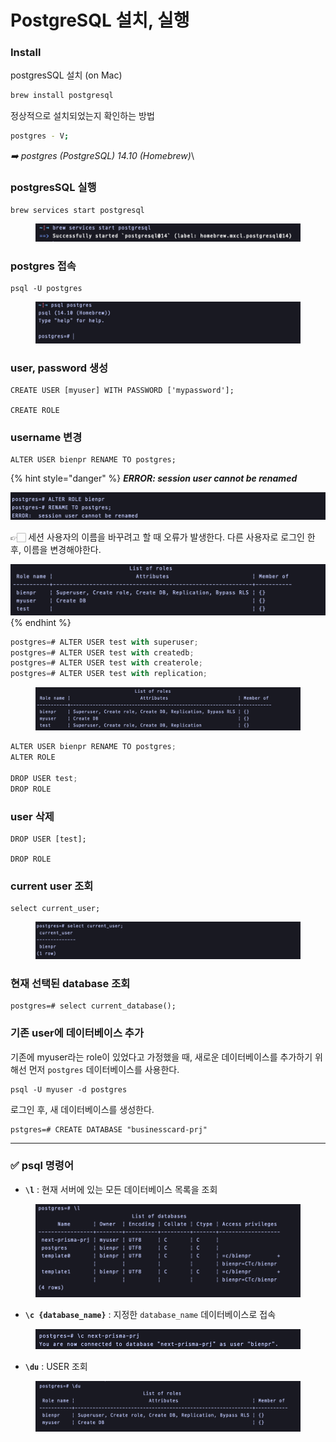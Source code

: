 # PostgreSQL 설치, 실행

### Install

postgresSQL 설치 (on Mac)

```bash
brew install postgresql
```



정상적으로 설치되었는지 확인하는 방법

```bash
postgres - V;
```

_➡️ postgres (PostgreSQL) 14.10 (Homebrew)_\


### postgresSQL 실행

```javascript
brew services start postgresql
```

<figure><img src="../../.gitbook/assets/240201-1.png" alt=""><figcaption></figcaption></figure>

### postgres 접속&#x20;

```
psql -U postgres
```

<figure><img src="../../.gitbook/assets/240201-2.png" alt=""><figcaption></figcaption></figure>

### user, password 생성

```
CREATE USER [myuser] WITH PASSWORD ['mypassword'];

CREATE ROLE
```



### username 변경

```
ALTER USER bienpr RENAME TO postgres;
```

{% hint style="danger" %}
_**ERROR: session user cannot be renamed**_

<img src="../../.gitbook/assets/240201-8.png" alt="" data-size="original">

👉🏻 세션 사용자의 이름을 바꾸려고 할 때 오류가 발생한다. 다른 사용자로 로그인 한 후, 이름을 변경해야한다.

<img src="../../.gitbook/assets/240201-9.png" alt="" data-size="original">
{% endhint %}

```javascript
postgres=# ALTER USER test with superuser; 
postgres=# ALTER USER test with createdb; 
postgres=# ALTER USER test with createrole; 
postgres=# ALTER USER test with replication;
```

<figure><img src="../../.gitbook/assets/240201-10.png" alt=""><figcaption></figcaption></figure>

```javascript
ALTER USER bienpr RENAME TO postgres;
ALTER ROLE

DROP USER test;
DROP ROLE
```



### user 삭제

```
DROP USER [test];

DROP ROLE
```



### current user 조회

```
select current_user;
```

<figure><img src="../../.gitbook/assets/240201-3.png" alt=""><figcaption></figcaption></figure>

### 현재 선택된 database 조회&#x20;

```
postgres=# select current_database();
```



### 기존 user에 데이터베이스 추가

기존에 myuser라는 role이 있었다고 가정했을 때, 새로운 데이터베이스를 추가하기 위해선 먼저 `postgres` 데이터베이스를 사용한다.

```
psql -U myuser -d postgres
```

로그인 후, 새 데이터베이스를 생성한다.

```
pstgres=# CREATE DATABASE "businesscard-prj"
```



***

### ✅  psql 명령어

* **`\l`** : 현재 서버에 있는 모든 데이터베이스 목록을 조회

<figure><img src="../../.gitbook/assets/240201-5.png" alt="" width="563"><figcaption></figcaption></figure>

* **`\c {database_name}`** : 지정한 `database_name` 데이터베이스로 접속

<figure><img src="../../.gitbook/assets/240201-6.png" alt="" width="563"><figcaption></figcaption></figure>

* **`\du`** : USER 조회

<div data-full-width="false">

<figure><img src="../../.gitbook/assets/240201-7.png" alt="" width="563"><figcaption></figcaption></figure>

</div>

